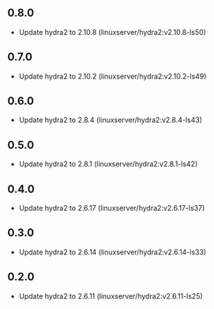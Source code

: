 ## 0.8.0

 - Update hydra2 to 2.10.8 (linuxserver/hydra2:v2.10.8-ls50)

## 0.7.0

 - Update hydra2 to 2.10.2 (linuxserver/hydra2:v2.10.2-ls49)

## 0.6.0

 - Update hydra2 to 2.8.4 (linuxserver/hydra2:v2.8.4-ls43)

## 0.5.0

 - Update hydra2 to 2.8.1 (linuxserver/hydra2:v2.8.1-ls42)

## 0.4.0

 - Update hydra2 to 2.6.17 (linuxserver/hydra2:v2.6.17-ls37)

## 0.3.0

 - Update hydra2 to 2.6.14 (linuxserver/hydra2:v2.6.14-ls33)

## 0.2.0

 - Update hydra2 to 2.6.11 (linuxserver/hydra2:v2.6.11-ls25)